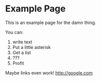 Example Page
============

This is an example page for the damn thing.

You can:

1. write text
2. Put a little asterisk
3. Get a list
4. ???
5. Profit

Maybe links even work! http://google.com